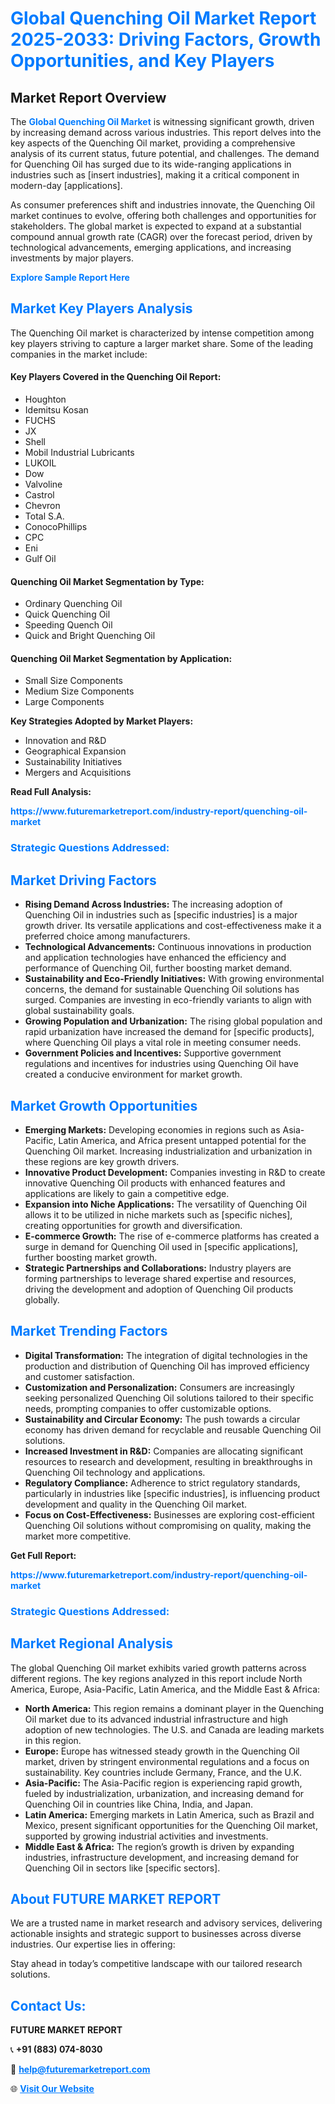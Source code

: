<h1 style="color: #007BFF;">Global Quenching Oil Market Report 2025-2033: Driving Factors, Growth Opportunities, and Key Players</h1>

<section id="overview">
<h2>Market Report Overview</h2>
<p>The <a href="https://www.futuremarketreport.com/industry-report/quenching-oil-market" style="color: #007BFF; text-decoration: none;"><strong>Global Quenching Oil Market</strong></a> is witnessing significant growth, driven by increasing demand across various industries. This report delves into the key aspects of the Quenching Oil market, providing a comprehensive analysis of its current status, future potential, and challenges. The demand for Quenching Oil has surged due to its wide-ranging applications in industries such as [insert industries], making it a critical component in modern-day [applications].</p>
<p>As consumer preferences shift and industries innovate, the Quenching Oil market continues to evolve, offering both challenges and opportunities for stakeholders. The global market is expected to expand at a substantial compound annual growth rate (CAGR) over the forecast period, driven by technological advancements, emerging applications, and increasing investments by major players.</p>
</section>

<section id="overview">
<p><a href="https://www.futuremarketreport.com/request-sample/reportId=86059" style="color: #007BFF; text-decoration: none;"><strong>Explore Sample Report Here</strong></a></p>
</section>

<section id="key-players">
<h2 style="color: #007BFF;">Market Key Players Analysis</h2>
<p>The Quenching Oil market is characterized by intense competition among key players striving to capture a larger market share. Some of the leading companies in the market include:</p>
<h4>Key Players Covered in the Quenching Oil Report:</h4>
<ul><li>Houghton</li><li>Idemitsu Kosan</li><li>FUCHS</li><li>JX</li><li>Shell</li><li>Mobil Industrial Lubricants</li><li>LUKOIL</li><li>Dow</li><li>Valvoline</li><li>Castrol</li><li>Chevron</li><li>Total S.A.</li><li>ConocoPhillips</li><li>CPC</li><li>Eni</li><li>Gulf Oil</li></ul>
<h4>Quenching Oil Market Segmentation by Type:</h4>
<ul><li>Ordinary Quenching Oil</li><li>Quick Quenching Oil</li><li>Speeding Quench Oil</li><li>Quick and Bright Quenching Oil</li></ul>

<h4>Quenching Oil Market Segmentation by Application:</h4>
<ul><li>Small Size Components</li><li>Medium Size Components</li><li>Large Components</li></ul>
<p><strong>Key Strategies Adopted by Market Players:</strong></p>
<ul>
<li>Innovation and R&D</li>
<li>Geographical Expansion</li>
<li>Sustainability Initiatives</li>
<li>Mergers and Acquisitions</li>
</ul>
</section>

<section>
<p><strong>Read Full Analysis: </strong></p><a href="https://www.futuremarketreport.com/industry-report/quenching-oil-market" style="color: #007BFF; text-decoration: none;"><strong>https://www.futuremarketreport.com/industry-report/quenching-oil-market</strong></a>
<h3 style="color: #007BFF;">Strategic Questions Addressed:</h3>
</section>

<section id="driving-factors">
<h2 style="color: #007BFF;">Market Driving Factors</h2>
<ul>
<li><strong>Rising Demand Across Industries:</strong> The increasing adoption of Quenching Oil in industries such as [specific industries] is a major growth driver. Its versatile applications and cost-effectiveness make it a preferred choice among manufacturers.</li>
<li><strong>Technological Advancements:</strong> Continuous innovations in production and application technologies have enhanced the efficiency and performance of Quenching Oil, further boosting market demand.</li>
<li><strong>Sustainability and Eco-Friendly Initiatives:</strong> With growing environmental concerns, the demand for sustainable Quenching Oil solutions has surged. Companies are investing in eco-friendly variants to align with global sustainability goals.</li>
<li><strong>Growing Population and Urbanization:</strong> The rising global population and rapid urbanization have increased the demand for [specific products], where Quenching Oil plays a vital role in meeting consumer needs.</li>
<li><strong>Government Policies and Incentives:</strong> Supportive government regulations and incentives for industries using Quenching Oil have created a conducive environment for market growth.</li>
</ul>
</section>

<section id="growth-opportunities">
<h2 style="color: #007BFF;">Market Growth Opportunities</h2>
<ul>
<li><strong>Emerging Markets:</strong> Developing economies in regions such as Asia-Pacific, Latin America, and Africa present untapped potential for the Quenching Oil market. Increasing industrialization and urbanization in these regions are key growth drivers.</li>
<li><strong>Innovative Product Development:</strong> Companies investing in R&D to create innovative Quenching Oil products with enhanced features and applications are likely to gain a competitive edge.</li>
<li><strong>Expansion into Niche Applications:</strong> The versatility of Quenching Oil allows it to be utilized in niche markets such as [specific niches], creating opportunities for growth and diversification.</li>
<li><strong>E-commerce Growth:</strong> The rise of e-commerce platforms has created a surge in demand for Quenching Oil used in [specific applications], further boosting market growth.</li>
<li><strong>Strategic Partnerships and Collaborations:</strong> Industry players are forming partnerships to leverage shared expertise and resources, driving the development and adoption of Quenching Oil products globally.</li>
</ul>
</section>

<section id="trending-factors">
<h2 style="color: #007BFF;">Market Trending Factors</h2>
<ul>
<li><strong>Digital Transformation:</strong> The integration of digital technologies in the production and distribution of Quenching Oil has improved efficiency and customer satisfaction.</li>
<li><strong>Customization and Personalization:</strong> Consumers are increasingly seeking personalized Quenching Oil solutions tailored to their specific needs, prompting companies to offer customizable options.</li>
<li><strong>Sustainability and Circular Economy:</strong> The push towards a circular economy has driven demand for recyclable and reusable Quenching Oil solutions.</li>
<li><strong>Increased Investment in R&D:</strong> Companies are allocating significant resources to research and development, resulting in breakthroughs in Quenching Oil technology and applications.</li>
<li><strong>Regulatory Compliance:</strong> Adherence to strict regulatory standards, particularly in industries like [specific industries], is influencing product development and quality in the Quenching Oil market.</li>
<li><strong>Focus on Cost-Effectiveness:</strong> Businesses are exploring cost-efficient Quenching Oil solutions without compromising on quality, making the market more competitive.</li>
</ul>
</section>

<section>
<p><strong>Get Full Report: </strong></p><a href="https://www.futuremarketreport.com/industry-report/quenching-oil-market" style="color: #007BFF; text-decoration: none;"><strong>https://www.futuremarketreport.com/industry-report/quenching-oil-market</strong></a>
<h3 style="color: #007BFF;">Strategic Questions Addressed:</h3>
</section>


<section id="regional-analysis">
<h2 style="color: #007BFF;">Market Regional Analysis</h2>
<p>The global Quenching Oil market exhibits varied growth patterns across different regions. The key regions analyzed in this report include North America, Europe, Asia-Pacific, Latin America, and the Middle East & Africa:</p>
<ul>
<li><strong>North America:</strong> This region remains a dominant player in the Quenching Oil market due to its advanced industrial infrastructure and high adoption of new technologies. The U.S. and Canada are leading markets in this region.</li>
<li><strong>Europe:</strong> Europe has witnessed steady growth in the Quenching Oil market, driven by stringent environmental regulations and a focus on sustainability. Key countries include Germany, France, and the U.K.</li>
<li><strong>Asia-Pacific:</strong> The Asia-Pacific region is experiencing rapid growth, fueled by industrialization, urbanization, and increasing demand for Quenching Oil in countries like China, India, and Japan.</li>
<li><strong>Latin America:</strong> Emerging markets in Latin America, such as Brazil and Mexico, present significant opportunities for the Quenching Oil market, supported by growing industrial activities and investments.</li>
<li><strong>Middle East & Africa:</strong> The region’s growth is driven by expanding industries, infrastructure development, and increasing demand for Quenching Oil in sectors like [specific sectors].</li>
</ul>
</section>

<footer>
<h2 style="color: #007BFF;">About FUTURE MARKET REPORT</h2>
<p>We are a trusted name in market research and advisory services, delivering actionable insights and strategic support to businesses across diverse industries. Our expertise lies in offering:</p>

<p>Stay ahead in today’s competitive landscape with our tailored research solutions.</p>

<h2 style="color: #007BFF;">Contact Us:</h2>
<p><strong>FUTURE MARKET REPORT</strong></p>
<p>📞 <strong>+91 (883) 074-8030</strong></p>
<p>📧 <strong><a href="mailto:help@futuremarketreport.com" style="color: #007BFF;">help@futuremarketreport.com</a></strong></p>
<p>🌐 <strong><a href="https://www.futuremarketreport.com/" style="color: #007BFF;">Visit Our Website</a></strong></p>
</footer>
